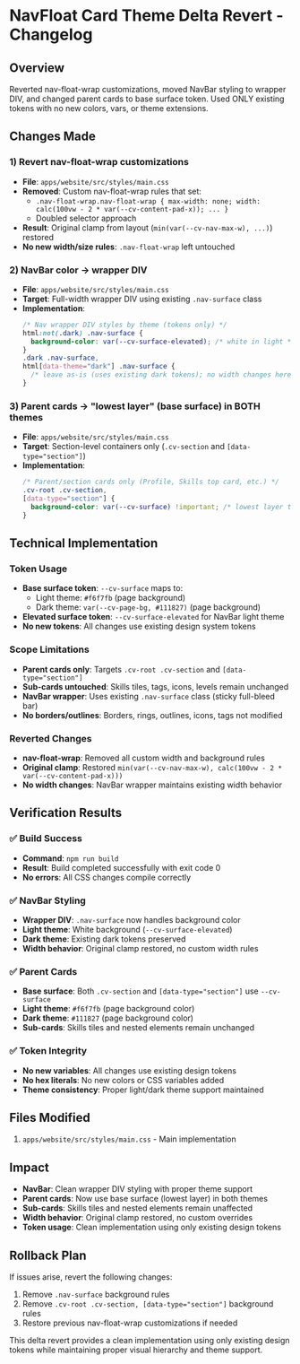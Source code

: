 # NavFloat Card Theme Delta Revert - Changelog

## Overview
Reverted nav-float-wrap customizations, moved NavBar styling to wrapper DIV, and changed parent cards to base surface token. Used ONLY existing tokens with no new colors, vars, or theme extensions.

## Changes Made

### 1) Revert nav-float-wrap customizations
- **File**: `apps/website/src/styles/main.css`
- **Removed**: Custom nav-float-wrap rules that set:
  - `.nav-float-wrap.nav-float-wrap { max-width: none; width: calc(100vw - 2 * var(--cv-content-pad-x)); ... }`
  - Doubled selector approach
- **Result**: Original clamp from layout (`min(var(--cv-nav-max-w), ...)`) restored
- **No new width/size rules**: `.nav-float-wrap` left untouched

### 2) NavBar color → wrapper DIV
- **File**: `apps/website/src/styles/main.css`
- **Target**: Full-width wrapper DIV using existing `.nav-surface` class
- **Implementation**:
  ```css
  /* Nav wrapper DIV styles by theme (tokens only) */
  html:not(.dark) .nav-surface {
    background-color: var(--cv-surface-elevated); /* white in light */
  }
  .dark .nav-surface,
  html[data-theme="dark"] .nav-surface {
    /* leave as-is (uses existing dark tokens); no width changes here */
  }
  ```

### 3) Parent cards → "lowest layer" (base surface) in BOTH themes
- **File**: `apps/website/src/styles/main.css`
- **Target**: Section-level containers only (`.cv-section` and `[data-type="section"]`)
- **Implementation**:
  ```css
  /* Parent/section cards only (Profile, Skills top card, etc.) */
  .cv-root .cv-section,
  [data-type="section"] {
    background-color: var(--cv-surface) !important; /* lowest layer token */
  }
  ```

## Technical Implementation

### Token Usage
- **Base surface token**: `--cv-surface` maps to:
  - Light theme: `#f6f7fb` (page background)
  - Dark theme: `var(--cv-page-bg, #111827)` (page background)
- **Elevated surface token**: `--cv-surface-elevated` for NavBar light theme
- **No new tokens**: All changes use existing design system tokens

### Scope Limitations
- **Parent cards only**: Targets `.cv-root .cv-section` and `[data-type="section"]`
- **Sub-cards untouched**: Skills tiles, tags, icons, levels remain unchanged
- **NavBar wrapper**: Uses existing `.nav-surface` class (sticky full-bleed bar)
- **No borders/outlines**: Borders, rings, outlines, icons, tags not modified

### Reverted Changes
- **nav-float-wrap**: Removed all custom width and background rules
- **Original clamp**: Restored `min(var(--cv-nav-max-w), calc(100vw - 2 * var(--cv-content-pad-x)))`
- **No width changes**: NavBar wrapper maintains existing width behavior

## Verification Results

### ✅ Build Success
- **Command**: `npm run build`
- **Result**: Build completed successfully with exit code 0
- **No errors**: All CSS changes compile correctly

### ✅ NavBar Styling
- **Wrapper DIV**: `.nav-surface` now handles background color
- **Light theme**: White background (`--cv-surface-elevated`)
- **Dark theme**: Existing dark tokens preserved
- **Width behavior**: Original clamp restored, no custom width rules

### ✅ Parent Cards
- **Base surface**: Both `.cv-section` and `[data-type="section"]` use `--cv-surface`
- **Light theme**: `#f6f7fb` (page background color)
- **Dark theme**: `#111827` (page background color)
- **Sub-cards**: Skills tiles and nested elements remain unchanged

### ✅ Token Integrity
- **No new variables**: All changes use existing design tokens
- **No hex literals**: No new colors or CSS variables added
- **Theme consistency**: Proper light/dark theme support maintained

## Files Modified
1. `apps/website/src/styles/main.css` - Main implementation

## Impact
- **NavBar**: Clean wrapper DIV styling with proper theme support
- **Parent cards**: Now use base surface (lowest layer) in both themes
- **Sub-cards**: Skills tiles and nested elements remain unaffected
- **Width behavior**: Original clamp restored, no custom overrides
- **Token usage**: Clean implementation using only existing design tokens

## Rollback Plan
If issues arise, revert the following changes:
1. Remove `.nav-surface` background rules
2. Remove `.cv-root .cv-section, [data-type="section"]` background rules
3. Restore previous nav-float-wrap customizations if needed

This delta revert provides a clean implementation using only existing design tokens while maintaining proper visual hierarchy and theme support.
